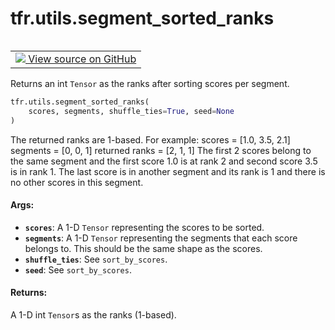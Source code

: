 <div itemscope itemtype="http://developers.google.com/ReferenceObject">
<meta itemprop="name" content="tfr.utils.segment_sorted_ranks" />
<meta itemprop="path" content="Stable" />
</div>

# tfr.utils.segment_sorted_ranks

<!-- Insert buttons and diff -->

<table class="tfo-notebook-buttons tfo-api" align="left">

<td>
  <a target="_blank" href="https://github.com/tensorflow/ranking/tree/master/tensorflow_ranking/python/utils.py">
    <img src="https://www.tensorflow.org/images/GitHub-Mark-32px.png" />
    View source on GitHub
  </a>
</td></table>

Returns an int `Tensor` as the ranks after sorting scores per segment.

```python
tfr.utils.segment_sorted_ranks(
    scores, segments, shuffle_ties=True, seed=None
)
```

<!-- Placeholder for "Used in" -->

The returned ranks are 1-based. For example: scores = [1.0, 3.5, 2.1] segments =
[0, 0, 1] returned ranks = [2, 1, 1] The first 2 scores belong to the same
segment and the first score 1.0 is at rank 2 and second score 3.5 is in rank 1.
The last score is in another segment and its rank is 1 and there is no other
scores in this segment.

#### Args:

*   <b>`scores`</b>: A 1-D `Tensor` representing the scores to be sorted.
*   <b>`segments`</b>: A 1-D `Tensor` representing the segments that each score
    belongs to. This should be the same shape as the scores.
*   <b>`shuffle_ties`</b>: See `sort_by_scores`.
*   <b>`seed`</b>: See `sort_by_scores`.

#### Returns:

A 1-D int `Tensor`s as the ranks (1-based).
